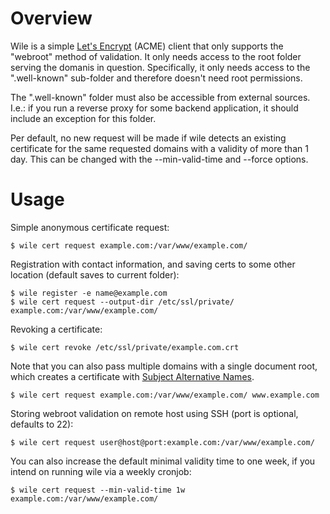 # Overview

Wile is a simple [Let's Encrypt](https://letsencrypt.org) (ACME) client that only supports the "webroot" method of validation. It only needs access to the root folder serving the domanis in question. Specifically, it only needs access to the ".well-known" sub-folder and therefore doesn't need root permissions.

The ".well-known" folder must also be accessible from external sources. I.e.: if you run a reverse proxy for some backend application, it should include an exception for this folder.

Per default, no new request will be made if wile detects an existing certificate for the same requested domains with a validity of more than 1 day. This can be changed with the --min-valid-time and --force options.

# Usage

Simple anonymous certificate request:
```
$ wile cert request example.com:/var/www/example.com/
```

Registration with contact information, and saving certs to some other location (default saves to current folder):
```
$ wile register -e name@example.com
$ wile cert request --output-dir /etc/ssl/private/ example.com:/var/www/example.com/
```

Revoking a certificate:
```
$ wile cert revoke /etc/ssl/private/example.com.crt
```

Note that you can also pass multiple domains with a single document root, which creates a certificate with [Subject Alternative Names](https://en.wikipedia.org/wiki/Subject_Alternative_Name).
```
$ wile cert request example.com:/var/www/example.com/ www.example.com
```

Storing webroot validation on remote host using SSH (port is optional, defaults to 22):
```
$ wile cert request user@host@port:example.com:/var/www/example.com/
```

You can also increase the default minimal validity time to one week, if you intend on running wile via a weekly cronjob:
```
$ wile cert request --min-valid-time 1w example.com:/var/www/example.com/
```
